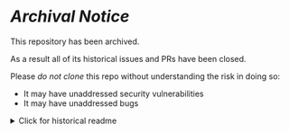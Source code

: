 # ***Archival Notice***
This repository has been archived.

As a result all of its historical issues and PRs have been closed.

Please *do not clone* this repo without understanding the risk in doing so:
- It may have unaddressed security vulnerabilities
- It may have unaddressed bugs

<details>
   <summary>Click for historical readme</summary>

# log-tables-example

_[Read the blog post on Medium](https://blog.fishtownanalytics.com/analytics-playbook-log-tables-7df0e6aacb42)_

Automatically create log tables with [dbt](https://dbt.readme.io).

![Example](assets/flow.gif)

### Installation

This example requires [Docker](https://www.docker.com/) and Make.

#### Clone the repo

```bash
$ git clone https://github.com/fishtown-analytics/log-tables-example.git
```

#### Setup

Inside the repo, run:

```bash
$ make up
$ make seed
```

### Usage

You can connect to the installed Docker postgres with:

```bash
PGPASS=password psql -Uroot -hlocalhost log_tables
```

Or run sql with `./scripts/run_sql_cmd`

To archive the current state of the users table to the log table, run:

```bash
dbt archive
```

---

Made with love by [Fishtown Analytics](http://fishtownanalytics.com)

